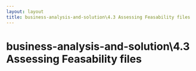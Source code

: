 ```yaml
---
layout: layout
title: business-analysis-and-solution\4.3 Assessing Feasability files
---
```


# business-analysis-and-solution\4.3 Assessing Feasability files

